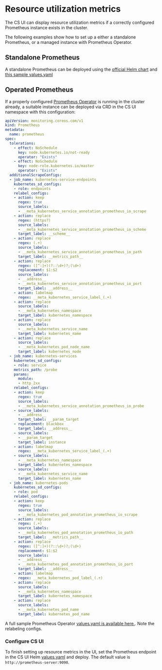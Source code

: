 # Resource utilization metrics

The CS UI can display resource utilization metrics if a correctly configured Prometheus instance exists in the cluster.

The following examples show how to set up a either a standalone Prometheus, or a managed instance with Prometheus Operator.

## Standalone Prometheus

A standalone Prometheus can be deployed using the [official Helm chart](https://github.com/prometheus-community/helm-charts) and [this sample values.yaml](https://github.com/criticalstack/ui/blob/main/hack/prometheus/standalone.yaml)

## Operated Prometheus

If a properly configured [Prometheus Operator](https://github.com/prometheus-community/helm-charts/tree/main/charts/kube-prometheus-stack) is running in the cluster already, a suitable instance can be deployed via CRD in the CS UI namespace with this configuration: 

```yaml
apiVersion: monitoring.coreos.com/v1
kind: Prometheus
metadata:
  name: prometheus
spec:
  tolerations:
    - effect: NoSchedule
      key: node.kubernetes.io/not-ready
      operator: "Exists"
    - effect: NoSchedule
      key: node-role.kubernetes.io/master
      operator: "Exists"
  additionalScrapeConfigs:
  - job_name: kubernetes-service-endpoints
    kubernetes_sd_configs:
    - role: endpoints
    relabel_configs:
    - action: keep
      regex: true
      source_labels:
      - __meta_kubernetes_service_annotation_prometheus_io_scrape
    - action: replace
      regex: (https?)
      source_labels:
      - __meta_kubernetes_service_annotation_prometheus_io_scheme
      target_label: __scheme__
    - action: replace
      regex: (.+)
      source_labels:
      - __meta_kubernetes_service_annotation_prometheus_io_path
      target_label: __metrics_path__
    - action: replace
      regex: ([^:]+)(?::\d+)?;(\d+)
      replacement: $1:$2
      source_labels:
      - __address__
      - __meta_kubernetes_service_annotation_prometheus_io_port
      target_label: __address__
    - action: labelmap
      regex: __meta_kubernetes_service_label_(.+)
    - action: replace
      source_labels:
      - __meta_kubernetes_namespace
      target_label: kubernetes_namespace
    - action: replace
      source_labels:
      - __meta_kubernetes_service_name
      target_label: kubernetes_name
    - action: replace
      source_labels:
      - __meta_kubernetes_pod_node_name
      target_label: kubernetes_node
  - job_name: kubernetes-services
    kubernetes_sd_configs:
    - role: service
    metrics_path: /probe
    params:
      module:
      - http_2xx
    relabel_configs:
    - action: keep
      regex: true
      source_labels:
      - __meta_kubernetes_service_annotation_prometheus_io_probe
    - source_labels:
      - __address__
      target_label: __param_target
    - replacement: blackbox
      target_label: __address__
    - source_labels:
      - __param_target
      target_label: instance
    - action: labelmap
      regex: __meta_kubernetes_service_label_(.+)
    - source_labels:
      - __meta_kubernetes_namespace
      target_label: kubernetes_namespace
    - source_labels:
      - __meta_kubernetes_service_name
      target_label: kubernetes_name
  - job_name: kubernetes-pods
    kubernetes_sd_configs:
    - role: pod
    relabel_configs:
    - action: keep
      regex: true
      source_labels:
      - __meta_kubernetes_pod_annotation_prometheus_io_scrape
    - action: replace
      regex: (.+)
      source_labels:
      - __meta_kubernetes_pod_annotation_prometheus_io_path
      target_label: __metrics_path__
    - action: replace
      regex: ([^:]+)(?::\d+)?;(\d+)
      replacement: $1:$2
      source_labels:
      - __address__
      - __meta_kubernetes_pod_annotation_prometheus_io_port
      target_label: __address__
    - action: labelmap
      regex: __meta_kubernetes_pod_label_(.+)
    - action: replace
      source_labels:
      - __meta_kubernetes_namespace
      target_label: kubernetes_namespace
    - action: replace
      source_labels:
      - __meta_kubernetes_pod_name
      target_label: kubernetes_pod_name
```

A full sample Prometheus Operator [values.yaml is available here.](https://github.com/criticalstack/ui/blob/main/hack/prometheus/operated.yaml). Note the relabeling configs.


### Configure CS UI

To finish setting up resource metrics in the UI, set the Prometheus endpoint in the CS UI Helm [values.yaml](../../../chart/values.yaml) and deploy. The default value is `http://prometheus-server:9090`.
